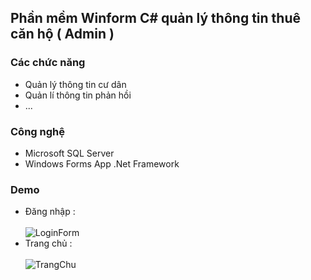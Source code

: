 ## Phần mềm Winform C# quản lý thông tin thuê căn hộ ( Admin ) 


### Các chức năng

- Quản lý thông tin cư dân
- Quản lí thông tin phản hồi
- ...



### Công nghệ

- Microsoft SQL Server
- Windows Forms App .Net Framework




### Demo
- Đăng nhập : <br>  <br>
![LoginForm](https://github.com/user-attachments/assets/ce642402-b15b-49cb-8cec-8be6899ad2c7)
- Trang chủ :  <br>  <br>
![TrangChu](https://github.com/user-attachments/assets/4a710d8c-7d4a-4706-b446-55a326d50add)
>

